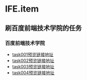 # IFE.item
## 刷百度前端技术学院的任务
### 百度前端技术学院
- [task001预览链接地址](https://yym-yumeng123.github.io/IFE.item/task001.html)
- [task002预览链接地址](https://yym-yumeng123.github.io/IFE.item/task002.html)
- [task003预览链接地址](https://yym-yumeng123.github.io/IFE.item/task003.html)
- [task004预览链接地址](https://yym-yumeng123.github.io/IFE.item/task004.html)
